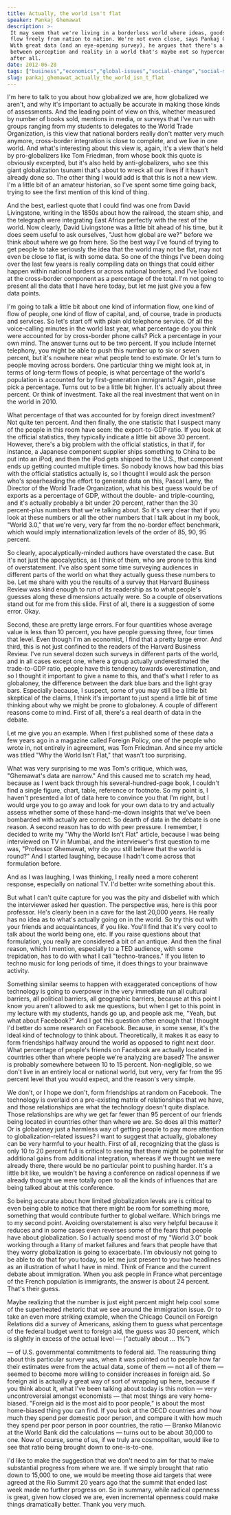 ```yaml
---
title: Actually, the world isn't flat
speaker: Pankaj Ghemawat
description: >-
 It may seem that we're living in a borderless world where ideas, goods and people
 flow freely from nation to nation. We're not even close, says Pankaj Ghemawat.
 With great data (and an eye-opening survey), he argues that there's a delta
 between perception and reality in a world that's maybe not so hyperconnected
 after all.
date: 2012-06-28
tags: ["business","economics","global-issues","social-change","social-media"]
slug: pankaj_ghemawat_actually_the_world_isn_t_flat
---
```


I'm here to talk to you about how globalized we are, how globalized we aren't, and why
it's important to actually be accurate in making those kinds of assessments. And the
leading point of view on this, whether measured by number of books sold, mentions in
media, or surveys that I've run with groups ranging from my students to delegates to the
World Trade Organization, is this view that national borders really don't matter very much
anymore, cross-border integration is close to complete, and we live in one world. And
what's interesting about this view is, again, it's a view that's held by pro-globalizers
like Tom Friedman, from whose book this quote is obviously excerpted, but it's also held
by anti-globalizers, who see this giant globalization tsunami that's about to wreck all
our lives if it hasn't already done so. The other thing I would add is that this is not a
new view. I'm a little bit of an amateur historian, so I've spent some time going back,
trying to see the first mention of this kind of thing.

And the best, earliest quote that I could find was one from David Livingstone, writing in
the 1850s about how the railroad, the steam ship, and the telegraph were integrating East
Africa perfectly with the rest of the world. Now clearly, David Livingstone was a little
bit ahead of his time, but it does seem useful to ask ourselves, "Just how global are we?"
before we think about where we go from here. So the best way I've found of trying to get
people to take seriously the idea that the world may not be flat, may not even be close to
flat, is with some data. So one of the things I've been doing over the last few years is
really compiling data on things that could either happen within national borders or across
national borders, and I've looked at the cross-border component as a percentage of the
total. I'm not going to present all the data that I have here today, but let me just give
you a few data points.

I'm going to talk a little bit about one kind of information flow, one kind of flow of
people, one kind of flow of capital, and, of course, trade in products and services. So
let's start off with plain old telephone service. Of all the voice-calling minutes in the
world last year, what percentage do you think were accounted for by cross-border phone
calls? Pick a percentage in your own mind. The answer turns out to be two percent. If you
include Internet telephony, you might be able to push this number up to six or seven
percent, but it's nowhere near what people tend to estimate. Or let's turn to people moving
across borders. One particular thing we might look at, in terms of long-term flows of
people, is what percentage of the world's population is accounted for by first-generation
immigrants? Again, please pick a percentage. Turns out to be a little bit higher. It's
actually about three percent. Or think of investment. Take all the real investment that
went on in the world in 2010.

What percentage of that was accounted for by foreign direct investment? Not quite ten
percent. And then finally, the one statistic that I suspect many of the people in this room
have seen: the export-to-GDP ratio. If you look at the official statistics, they typically
indicate a little bit above 30 percent. However, there's a big problem with the official
statistics, in that if, for instance, a Japanese component supplier ships something to
China to be put into an iPod, and then the iPod gets shipped to the U.S., that component
ends up getting counted multiple times. So nobody knows how bad this bias with the
official statistics actually is, so I thought I would ask the person who's spearheading
the effort to generate data on this, Pascal Lamy, the Director of the World Trade
Organization, what his best guess would be of exports as a percentage of GDP, without the
double- and triple-counting, and it's actually probably a bit under 20 percent, rather
than the 30 percent-plus numbers that we're talking about. So it's very clear that if you
look at these numbers or all the other numbers that I talk about in my book, "World 3.0,"
that we're very, very far from the no-border effect benchmark, which would imply
internationalization levels of the order of 85, 90, 95 percent.

So clearly, apocalyptically-minded authors have overstated the case. But it's not just the
apocalyptics, as I think of them, who are prone to this kind of overstatement. I've also
spent some time surveying audiences in different parts of the world on what they actually
guess these numbers to be. Let me share with you the results of a survey that Harvard
Business Review was kind enough to run of its readership as to what people's guesses along
these dimensions actually were. So a couple of observations stand out for me from this
slide. First of all, there is a suggestion of some error. Okay. 

Second, these are pretty large errors. For four quantities whose average value is less
than 10 percent, you have people guessing three, four times that level. Even though I'm an
economist, I find that a pretty large error. And third, this is not just confined to the
readers of the Harvard Business Review. I've run several dozen such surveys in different
parts of the world, and in all cases except one, where a group actually underestimated the
trade-to-GDP ratio, people have this tendency towards overestimation, and so I thought it
important to give a name to this, and that's what I refer to as globaloney, the difference
between the dark blue bars and the light gray bars. Especially because, I suspect, some of
you may still be a little bit skeptical of the claims, I think it's important to just
spend a little bit of time thinking about why we might be prone to globaloney. A couple of
different reasons come to mind. First of all, there's a real dearth of data in the
debate.

Let me give you an example. When I first published some of these data a few years ago in a
magazine called Foreign Policy, one of the people who wrote in, not entirely in agreement,
was Tom Friedman. And since my article was titled "Why the World Isn't Flat," that wasn't
too surprising. 

What was very surprising to me was Tom's critique, which was, "Ghemawat's data are
narrow." And this caused me to scratch my head, because as I went back through his
several-hundred-page book, I couldn't find a single figure, chart, table, reference or
footnote. So my point is, I haven't presented a lot of data here to convince you that I'm
right, but I would urge you to go away and look for your own data to try and actually
assess whether some of these hand-me-down insights that we've been bombarded with actually
are correct. So dearth of data in the debate is one reason. A second reason has to do with
peer pressure. I remember, I decided to write my "Why the World Isn't Flat" article,
because I was being interviewed on TV in Mumbai, and the interviewer's first question to
me was, "Professor Ghemawat, why do you still believe that the world is round?" And I
started laughing, because I hadn't come across that formulation before.

And as I was laughing, I was thinking, I really need a more coherent response, especially
on national TV. I'd better write something about this. 

But what I can't quite capture for you was the pity and disbelief with which the
interviewer asked her question. The perspective was, here is this poor professor. He's
clearly been in a cave for the last 20,000 years. He really has no idea as to what's
actually going on in the world. So try this out with your friends and acquaintances, if
you like. You'll find that it's very cool to talk about the world being one, etc. If you
raise questions about that formulation, you really are considered a bit of an antique. And
then the final reason, which I mention, especially to a TED audience, with some
trepidation, has to do with what I call "techno-trances." If you listen to techno music
for long periods of time, it does things to your brainwave activity. 

Something similar seems to happen with exaggerated conceptions of how technology is going
to overpower in the very immediate run all cultural barriers, all political barriers, all
geographic barriers, because at this point I know you aren't allowed to ask me questions,
but when I get to this point in my lecture with my students, hands go up, and people ask
me, "Yeah, but what about Facebook?" And I got this question often enough that I thought
I'd better do some research on Facebook. Because, in some sense, it's the ideal kind of
technology to think about. Theoretically, it makes it as easy to form friendships halfway
around the world as opposed to right next door. What percentage of people's friends on
Facebook are actually located in countries other than where people we're analyzing are
based? The answer is probably somewhere between 10 to 15 percent. Non-negligible, so we
don't live in an entirely local or national world, but very, very far from the 95 percent
level that you would expect, and the reason's very simple.

We don't, or I hope we don't, form friendships at random on Facebook. The technology is
overlaid on a pre-existing matrix of relationships that we have, and those relationships
are what the technology doesn't quite displace. Those relationships are why we get far
fewer than 95 percent of our friends being located in countries other than where we are. So
does all this matter? Or is globaloney just a harmless way of getting people to pay more
attention to globalization-related issues? I want to suggest that actually, globaloney can
be very harmful to your health. First of all, recognizing that the glass is only 10 to 20
percent full is critical to seeing that there might be potential for additional gains from
additional integration, whereas if we thought we were already there, there would be no
particular point to pushing harder. It's a little bit like, we wouldn't be having a
conference on radical openness if we already thought we were totally open to all the kinds
of influences that are being talked about at this conference.

So being accurate about how limited globalization levels are is critical to even being
able to notice that there might be room for something more, something that would
contribute further to global welfare. Which brings me to my second point. Avoiding
overstatement is also very helpful because it reduces and in some cases even reverses some
of the fears that people have about globalization. So I actually spend most of my "World
3.0" book working through a litany of market failures and fears that people have that they
worry globalization is going to exacerbate. I'm obviously not going to be able to do that
for you today, so let me just present to you two headlines as an illustration of what I
have in mind. Think of France and the current debate about immigration. When you ask
people in France what percentage of the French population is immigrants, the answer is
about 24 percent. That's their guess.

Maybe realizing that the number is just eight percent might help cool some of the
superheated rhetoric that we see around the immigration issue. Or to take an even more
striking example, when the Chicago Council on Foreign Relations did a survey of Americans,
asking them to guess what percentage of the federal budget went to foreign aid, the guess
was 30 percent, which is slightly in excess of the actual level — ("actually about ...
1%") 

— of U.S. governmental commitments to federal aid. The reassuring thing about this
particular survey was, when it was pointed out to people how far their estimates were from
the actual data, some of them — not all of them — seemed to become more willing to
consider increases in foreign aid. So foreign aid is actually a great way of sort of
wrapping up here, because if you think about it, what I've been talking about today is
this notion — very uncontroversial amongst economists — that most things are very
home-biased. "Foreign aid is the most aid to poor people," is about the most home-biased
thing you can find. If you look at the OECD countries and how much they spend per domestic
poor person, and compare it with how much they spend per poor person in poor countries,
the ratio — Branko Milanovic at the World Bank did the calculations — turns out to be
about 30,000 to one. Now of course, some of us, if we truly are cosmopolitan, would like
to see that ratio being brought down to one-is-to-one.

I'd like to make the suggestion that we don't need to aim for that to make substantial
progress from where we are. If we simply brought that ratio down to 15,000 to one, we
would be meeting those aid targets that were agreed at the Rio Summit 20 years ago that
the summit that ended last week made no further progress on. So in summary, while radical
openness is great, given how closed we are, even incremental openness could make things
dramatically better. Thank you very much. 

<!--
ad_duration=3.33
comment_count=119
event="TEDGlobal 2012"
external_start_time=0
intro_duration=11.82
is_subtitle_required="False"
is_talk_featured="True"
language="en"
language_swap="False"
native_language="en"
number_of_related_talks=6
number_of_speakers=1
number_of_subtitled_videos=22
number_of_tags=5
number_of_talk_download_languages=22
number_of_talk_more_resources=0
number_of_talk_recommendations=0
number_of_talks_take_actions=0
post_ad_duration=0.83
published_timestamp="2012-10-22 15:04:57"
recording_date="2012-06-28"
speaker_description="Globalization researcher"
speaker_is_published=1
speaker_name="Pankaj Ghemawat"
talk_name="Actually, the world isn't flat"
talks_tags=["business","economics","global-issues","social-change","social-media"]
url_photo_speaker="https://pe.tedcdn.com/images/ted/905b338c881b0babffd168bd8828b910fc78d501_254x191.jpg"
url_photo_talk="https://pe.tedcdn.com/images/ted/7faea0c3ae1fc45d95ec5cfbe0838e85e43fa1a2_1600x1200.jpg"
url_webpage="https://www.ted.com/talks/pankaj_ghemawat_actually_the_world_isn_t_flat"
video_type_name="TED Stage Talk"
-->